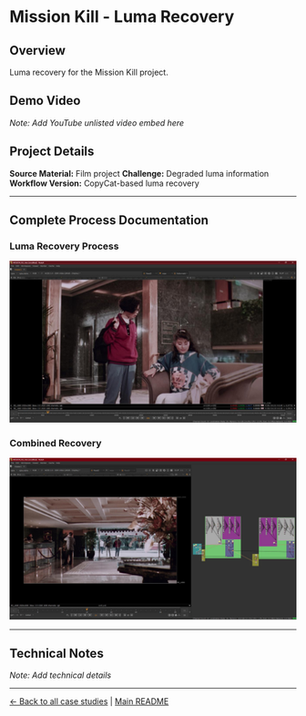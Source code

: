 # Mission Kill - Luma Recovery

## Overview
Luma recovery for the Mission Kill project.

## Demo Video
*Note: Add YouTube unlisted video embed here*

## Project Details
**Source Material:** Film project
**Challenge:** Degraded luma information
**Workflow Version:** CopyCat-based luma recovery

---

## Complete Process Documentation

### Luma Recovery Process
![Mission Kill Generation Recovery](../images/mission%20kill%20generation%20recovery.jpeg)

### Combined Recovery
![Mission Kill Luma and Chroma Recovery](../images/mission%20kill%20luma%20and%20chroma%20recovery.jpeg)

---

## Technical Notes
*Note: Add technical details*

---

[← Back to all case studies](https://github.com/fabiocolor/nuke-chroma-recovery-template/blob/main/docs/case-studies.md) | [Main README](https://github.com/fabiocolor/nuke-chroma-recovery-template/blob/main/README.md)
